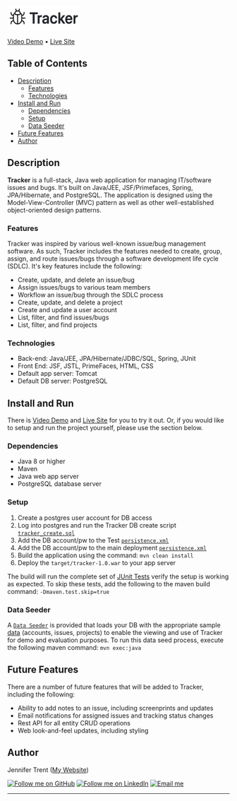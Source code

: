 <img src="readme.jpg" width="165" height="55">
	 
<a href="http://jentrent.com/?video=tracker">Video Demo</a> •
<a href="http://jentrent.com/tracker" target="_blank">Live Site</a> 

## Table of Contents
- [Description](#description)
	- [Features](#features)
	- [Technologies](#technologies)
- [Install and Run](#install-and-run)
	- [Dependencies](#dependencies)
	- [Setup](#setup)
	- [Data Seeder](#data-seeder)
- [Future Features](#future-features)
- [Author](#author)

## Description
**Tracker** is a full-stack, Java web application for managing IT/software issues and bugs. It's built on Java/JEE, JSF/Primefaces, Spring, JPA/Hibernate, and PostgreSQL. The application is designed using the Model-View-Controller (MVC) pattern as well as other well-established object-oriented design patterns.

### Features
Tracker was inspired by various well-known issue/bug management software. As such, Tracker includes the features needed to create, group, assign, and route issues/bugs through a software development life cycle (SDLC).  It's key features include the following:
- Create, update, and delete an issue/bug
- Assign issues/bugs to various team members
- Workflow an issue/bug through the SDLC process
- Create, update, and delete a project
- Create and update a user account
- List, filter, and find issues/bugs
- List, filter, and find projects

### Technologies
- Back-end: Java/JEE, JPA/Hibernate/JDBC/SQL, Spring, JUnit
- Front End: JSF, JSTL, PrimeFaces, HTML, CSS
- Default app server: Tomcat
- Default DB server: PostgreSQL

## Install and Run
There is <a href="#key-features">Video Demo</a> and <a href="http://jentrent.com/tracker" target="_blank">Live Site</a> for you to try it out. Or, if you would like to setup and run the project yourself, please use the section below.

### Dependencies

- Java 8 or higher
- Maven
- Java web app server
- PostgreSQL database server

### Setup
1. Create a postgres user account for DB access 
2. Log into postgres and run the Tracker DB create script [`tracker_create.sql`](src/main/resources/sql/tracker_create.sql)
3. Add the DB account/pw to the Test [`persistence.xml`](src/test/resources/META-INF/persistence.xml)
4. Add the DB account/pw to the main deployment [`persistence.xml`](src/main/resources/META-INF/persistence.xml)
5. Build the application using the command: `mvn clean install`
6. Deploy the `target/tracker-1.0.war` to your app server

The build will run the complete set of [JUnit Tests](src/test/java/com/jentrent/tracker/service/test/) verify the setup is working as expected. To skip these tests, add the following to the maven build command:  `-Dmaven.test.skip=true`

### Data Seeder
A [`Data Seeder`](src/test/java/com/jentrent/tracker/seed/DataSeeder.java) is provided that loads your DB with the appropriate sample [data](src/test/resources/data) (accounts, issues, projects) to enable the viewing and use of Tracker for demo and evaluation purposes. To run this data seed process, execute the following maven command: `mvn exec:java`

## Future Features
There are a number of future features that will be added to Tracker, including the following:
- Ability to add notes to an issue, including screenprints and updates
- Email notifications for assigned issues and tracking status changes
- Rest API for all entity CRUD operations
- Web look-and-feel updates, including styling

## Author

Jennifer Trent (<a href="http://jentrent.com" target="_blank">My Website</a>)

[![Follow me on GitHub](https://img.shields.io/badge/GitHub-100000?style=for-the-badge&logo=github&logoColor=white)](https://github.com/jentrent) 
[![Follow me on LinkedIn](https://img.shields.io/badge/LinkedIn-0077B5?style=for-the-badge&logo=linkedin&logoColor=white)](https://www.linkedin.com/in/jenniferltrent/)
[![Email me](https://img.shields.io/badge/Gmail-D14836?style=for-the-badge&logo=gmail&logoColor=white)](mailto:Jltrent12@gmail.com)

</div>





---
